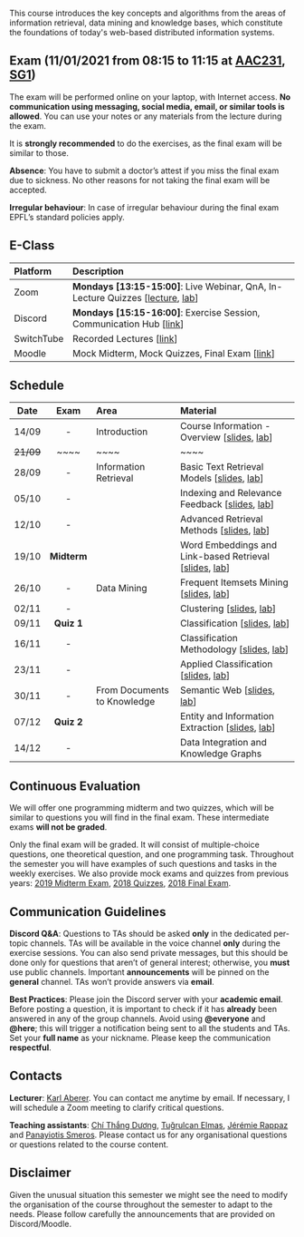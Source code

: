 This course introduces the key concepts and algorithms from the areas of information retrieval, data mining and knowledge bases, which constitute the foundations of today's web-based distributed information systems. 

## Exam (11/01/2021 from 08:15 to 11:15 at [AAC231](https://plan.epfl.ch/?room==AAC%202%2031), [SG1](https://plan.epfl.ch/?room==SG%201138))

The exam will be performed online on your laptop, with Internet access. **No communication using messaging, social media, email, or similar tools is allowed**. You can use your notes or any materials from the lecture during the exam.

It is **strongly recommended** to do the exercises, as the final exam will be similar to those.

**Absence**: You have to submit a doctor’s attest if you miss the final exam due to sickness. No other reasons for not taking the final exam will be accepted. 

**Irregular behaviour**: In case of irregular behaviour during the final exam EPFL’s standard policies apply.





## E-Class

| Platform | Description  |
|:---------|:-----------|
Zoom | **Mondays [13:15-15:00]**: Live Webinar, QnA, In-Lecture Quizzes [[lecture](https://epfl.zoom.us/j/96988744528), [lab](https://epfl.zoom.us/j/87286440833)] |
Discord |  **Mondays [15:15-16:00]**: Exercise Session, Communication Hub [[link](https://discord.gg/rQ7cen3)] |
SwitchTube | Recorded Lectures [[link](https://tube.switch.ch/channels/45c71cb4)]|
Moodle | Mock Midterm, Mock Quizzes, Final Exam [[link](https://moodle.epfl.ch/user/view.php?course=4051)]



## Schedule

| Date      | Exam        | Area                        | Material                                                           |
|:---------:|:-----------:|:----------------------------|:-------------------------------------------------------------------|
| 14/09     | -           | Introduction                | Course Information - Overview [[slides][1p], [lab][1l]]            |
| ~~21/09~~ | ~~~~        | ~~~~                        | ~~~~                                                               |
| 28/09     | -           | Information Retrieval       | Basic Text Retrieval Models [[slides][2p], [lab][2l]]              |
| 05/10     | -           |                             | Indexing and Relevance Feedback [[slides][3p], [lab][3l]]          |
| 12/10     | -           |                             | Advanced Retrieval Methods [[slides][4p], [lab][4l]]               |
| 19/10     | **Midterm** |                             | Word Embeddings and Link-based Retrieval [[slides][5p], [lab][5l]] |
| 26/10     | -           | Data Mining                 | Frequent Itemsets Mining [[slides][6p], [lab][6l]]                 |
| 02/11     | -           |                             | Clustering [[slides][7p], [lab][7l]]                               |
| 09/11     | **Quiz 1**  |                             | Classification [[slides][8p], [lab][8l]]                           |
| 16/11     | -           |                             |  Classification Methodology [[slides][9p], [lab][9l]]              |
| 23/11     | -           |                             | Applied Classification [[slides][10p], [lab][10l]]                 |
| 30/11     | -           | From Documents to Knowledge | Semantic Web [[slides][11p], [lab][11l]]                           |
| 07/12     | **Quiz 2**  |                             | Entity and Information Extraction [[slides][12p], [lab][12l]]      |
| 14/12     | -           |                             | Data Integration and Knowledge Graphs <!--[[slides][13p], [lab][13l]]--> |


## Continuous Evaluation

We will offer one programming midterm and two quizzes, which will be similar to questions you will find in the final exam. These intermediate exams **will not be graded**.

Only the final exam will be graded. It will consist of multiple-choice questions, one theoretical question, and one programming task. Throughout the semester you will have examples of such questions and tasks in the weekly exercises. We also provide mock exams and quizzes from previous years: [2019 Midterm Exam](https://github.com/LSIR/DIS/blob/master/Extras/2019-Midterm), [2018 Quizzes](https://github.com/LSIR/DIS/blob/master/Extras/2018-Quizzes), [2018 Final Exam](https://github.com/LSIR/DIS/blob/master/Extras/2018-Final).


## Communication Guidelines

**Discord Q&A**: Questions to TAs should be asked **only** in the dedicated per-topic channels. TAs will be available in the voice channel **only** during the exercise sessions. You can also send private messages, but this should be done only for questions that aren’t of general interest; otherwise, you **must** use public channels. Important **announcements** will be pinned on the **general** channel. TAs won’t provide answers via **email**.

**Best Practices**: Please join the Discord server with your **academic email**. Before posting a question, it is important to check if it has **already** been answered in any of the group channels. Avoid using **@everyone** and **@here**; this will trigger a notification being sent to all the students and TAs. Set your **full name** as your nickname. Please keep the communication **respectful**.


## Contacts

**Lecturer**: [Karl Aberer](http://lsir.epfl.ch/aberer).
You can contact me anytime by email. If necessary, I will schedule a Zoom meeting to clarify critical questions.

**Teaching assistants**: [Chí Thắng Dương](https://people.epfl.ch/thang.duong), [Tuğrulcan Elmas](https://people.epfl.ch/tugrulcan.elmas), [Jérémie Rappaz](https://people.epfl.ch/jeremie.rappaz) and [Panayiotis Smeros](https://people.epfl.ch/panayiotis.smeros).
Please contact us for any organisational questions or questions related to the course content.

## Disclaimer

Given the unusual situation this semester we might see the need to modify the organisation of the course throughout the semester to adapt to the needs. Please follow carefully the announcements that are provided on Discord/Moodle.


[1p]:https://github.com/LSIR/DIS/blob/master/Lectures/week%201
[2p]:https://github.com/LSIR/DIS/blob/master/Lectures/week%202
[3p]:https://github.com/LSIR/DIS/blob/master/Lectures/week%203
[4p]:https://github.com/LSIR/DIS/blob/master/Lectures/week%204
[5p]:https://github.com/LSIR/DIS/blob/master/Lectures/week%205
[6p]:https://github.com/LSIR/DIS/blob/master/Lectures/week%206
[7p]:https://github.com/LSIR/DIS/blob/master/Lectures/week%207
[8p]:https://github.com/LSIR/DIS/blob/master/Lectures/week%208
[9p]:https://github.com/LSIR/DIS/blob/master/Lectures/week%209
[10p]:https://github.com/LSIR/DIS/blob/master/Lectures/week%2010
[11p]:https://github.com/LSIR/DIS/blob/master/Lectures/week%2011
[12p]:https://github.com/LSIR/DIS/blob/master/Lectures/week%2012
[13p]:https://github.com/LSIR/DIS/blob/master/Lectures/week%2013

[1l]:https://github.com/LSIR/DIS/blob/master/Exercises/week%201
[2l]:https://github.com/LSIR/DIS/blob/master/Exercises/week%202
[3l]:https://github.com/LSIR/DIS/blob/master/Exercises/week%203
[4l]:https://github.com/LSIR/DIS/blob/master/Exercises/week%204
[5l]:https://github.com/LSIR/DIS/blob/master/Exercises/week%205
[6l]:https://github.com/LSIR/DIS/blob/master/Exercises/week%206
[7l]:https://github.com/LSIR/DIS/blob/master/Exercises/week%207
[8l]:https://github.com/LSIR/DIS/blob/master/Exercises/week%208
[9l]:https://github.com/LSIR/DIS/blob/master/Exercises/week%209
[10l]:https://github.com/LSIR/DIS/blob/master/Exercises/week%2010
[11l]:https://github.com/LSIR/DIS/blob/master/Exercises/week%2011
[12l]:https://github.com/LSIR/DIS/blob/master/Exercises/week%2012
[13l]:https://github.com/LSIR/DIS/blob/master/Exercises/week%2013
